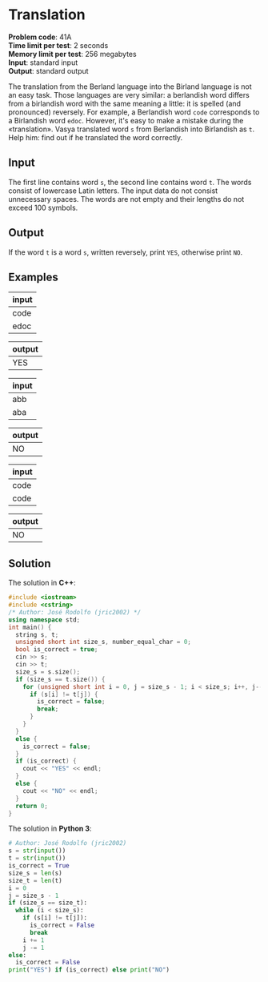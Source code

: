 # Translation
**Problem code**: 41A  
**Time limit per test**: 2 seconds  
**Memory limit per test**: 256 megabytes  
**Input**: standard input  
**Output**: standard output  

The translation from the Berland language into the Birland language is not an easy task. Those languages are very similar: a berlandish word differs from a birlandish word with the same meaning a little: it is spelled (and pronounced) reversely. For example, a Berlandish word `code` corresponds to a Birlandish word `edoc`. However, it's easy to make a mistake during the «translation». Vasya translated word `s` from Berlandish into Birlandish as `t`. Help him: find out if he translated the word correctly.

## Input
The first line contains word `s`, the second line contains word `t`. The words consist of lowercase Latin letters. The input data do not consist unnecessary spaces. The words are not empty and their lengths do not exceed 100 symbols.

## Output
If the word `t` is a word `s`, written reversely, print `YES`, otherwise print `NO`.

## Examples
| input |
| :--- |
| code |
| edoc |

| output |
| :--- |
| YES |

| input |
| :--- |
| abb |
| aba |

| output |
| :--- |
| NO |

| input |
| :--- |
| code |
| code |

| output |
| :--- |
| NO |

## Solution
The solution in **C++**:
```cpp
#include <iostream>
#include <cstring>
/* Author: José Rodolfo (jric2002) */
using namespace std;
int main() {
  string s, t;
  unsigned short int size_s, number_equal_char = 0;
  bool is_correct = true;
  cin >> s;
  cin >> t;
  size_s = s.size();
  if (size_s == t.size()) {
    for (unsigned short int i = 0, j = size_s - 1; i < size_s; i++, j--) {
      if (s[i] != t[j]) {
        is_correct = false;
        break;
      }
    }
  }
  else {
    is_correct = false;
  }
  if (is_correct) {
    cout << "YES" << endl;
  }
  else {
    cout << "NO" << endl;
  }
  return 0;
}
```

The solution in **Python 3**:
```python
# Author: José Rodolfo (jric2002)
s = str(input())
t = str(input())
is_correct = True
size_s = len(s)
size_t = len(t)
i = 0
j = size_s - 1
if (size_s == size_t):
  while (i < size_s):
    if (s[i] != t[j]):
      is_correct = False
      break
    i += 1
    j -= 1
else:
  is_correct = False
print("YES") if (is_correct) else print("NO")
```